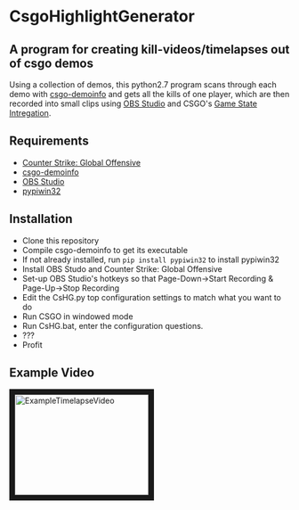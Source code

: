 <h1><b>Cs</b>go<b>H</b>ighlight<b>G</b>enerator</h1>
<h2>A program for creating kill-videos/timelapses out of csgo demos</h2>

Using a collection of demos, this python2.7 program scans through each demo with [csgo-demoinfo](https://github.com/ValveSoftware/csgo-demoinfo) and gets all the kills of one player, which are then recorded into small clips using [OBS Studio](https://github.com/jp9000/obs-studio) and CSGO's [Game State Intregation](https://developer.valvesoftware.com/wiki/Counter-Strike:_Global_Offensive_Game_State_Integration).


## Requirements
* [Counter Strike: Global Offensive](https://store.steampowered.com/app/730/)
* [csgo-demoinfo](https://github.com/ValveSoftware/csgo-demoinfo)
* [OBS Studio](https://github.com/jp9000/obs-studio)
* [pypiwin32](https://pypi.python.org/pypi/pypiwin32)


## Installation
* Clone this repository
* Compile csgo-demoinfo to get its executable
* If not already installed, run ```pip install pypiwin32``` to install pypiwin32
* Install OBS Studo and Counter Strike: Global Offensive
* Set-up OBS Studio's hotkeys so that Page-Down->Start Recording & Page-Up->Stop Recording
* Edit the CsHG.py top configuration settings to match what you want to do
* Run CSGO in windowed mode
* Run CsHG.bat, enter the configuration questions.
* ???
* Profit


## Example Video

<a href="http://www.youtube.com/watch?feature=player_embedded&v=emTGJn8Ojs0
" target="_blank"><img src="http://img.youtube.com/vi/emTGJn8Ojs0/0.jpg" 
alt="ExampleTimelapseVideo" width="240" height="180" border="10" /></a>
